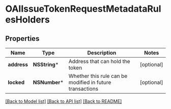 # OAIIssueTokenRequestMetadataRulesHolders

## Properties
Name | Type | Description | Notes
------------ | ------------- | ------------- | -------------
**address** | **NSString*** | Address that can hold the token | [optional] 
**locked** | **NSNumber*** | Whether this rule can be modified in future transactions | [optional] 

[[Back to Model list]](../README.md#documentation-for-models) [[Back to API list]](../README.md#documentation-for-api-endpoints) [[Back to README]](../README.md)



